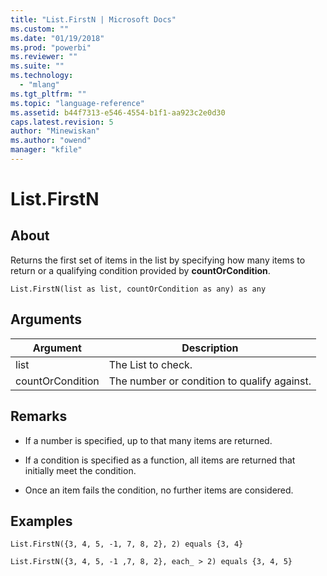 ```yaml
---
title: "List.FirstN | Microsoft Docs"
ms.custom: ""
ms.date: "01/19/2018"
ms.prod: "powerbi"
ms.reviewer: ""
ms.suite: ""
ms.technology: 
  - "mlang"
ms.tgt_pltfrm: ""
ms.topic: "language-reference"
ms.assetid: b44f7313-e546-4554-b1f1-aa923c2e0d30
caps.latest.revision: 5
author: "Minewiskan"
ms.author: "owend"
manager: "kfile"
---
```

# List.FirstN

  
## About  
Returns the first set of items in the list by specifying how many items to return or a qualifying condition provided by **countOrCondition**.  
  
```  
List.FirstN(list as list, countOrCondition as any) as any  
```  
  
## Arguments  
  
|Argument|Description|  
|------------|---------------|  
|list|The List to check.|  
|countOrCondition|The number or condition to qualify against.|  
  
## <a name="__toc360789230"></a>Remarks  
  
-   If a number is specified, up to that many items are returned.  
  
-   If a condition is specified as a function, all items are returned that initially meet the condition.  
  
-   Once an item fails the condition, no further items are considered.  
  
## Examples  
  
```  
List.FirstN({3, 4, 5, -1, 7, 8, 2}, 2) equals {3, 4}  
```  
  
```  
List.FirstN({3, 4, 5, -1 ,7, 8, 2}, each_ > 2) equals {3, 4, 5}  
```  

